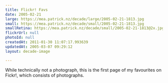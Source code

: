 ```yaml
---
title: Flickr! Favs
date: 2005-02-21
large: https://mea.patrick.nz/decade/large/2005-02-21-1813.jpg
small: https://mea.patrick.nz/decade/small/2005-02-21-1813.jpg
smallRetina: https://mea.patrick.nz/decade/small/2005-02-21-1813@2x.jpg
flickrUrl: null
photoId: null
createdAt: 2011-01-30 11:07:17.993639
updatedAt: 2005-03-07 09:29:12
layout: decade-image

---
```

While technically not a photograph, this is the first page of my favourites on Fickr!, which consists of photographs.
